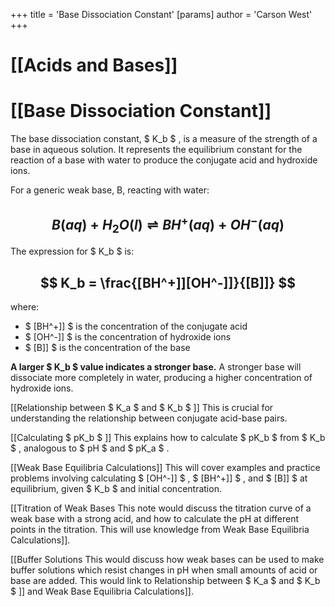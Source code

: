 +++
 title = 'Base Dissociation Constant'
[params]
	author = 'Carson West'
+++
# [[Acids and Bases]]
# [[Base Dissociation Constant]]

The base dissociation constant,  $ K_b $ , is a measure of the strength of a base in aqueous solution.  It represents the equilibrium constant for the reaction of a base with water to produce the conjugate acid and hydroxide ions.

For a generic weak base, B, reacting with water:

##  $$ B(aq) + H_2O(l) \rightleftharpoons BH^+(aq) + OH^-(aq) $$  
The expression for  $ K_b $  is:

##  $$ K_b = \frac{[BH^+]][OH^-]]}{[B]]} $$  
where:

*  $ [BH^+]] $  is the concentration of the conjugate acid
*  $ [OH^-]] $  is the concentration of hydroxide ions
*  $ [B]] $  is the concentration of the base

**A larger  $ K_b $  value indicates a stronger base.**  A stronger base will dissociate more completely in water, producing a higher concentration of hydroxide ions.

[[Relationship between  $ K_a $  and  $ K_b $ ]]  This is crucial for understanding the relationship between conjugate acid-base pairs.

[[Calculating  $ pK_b $ ]]  This explains how to calculate  $ pK_b $  from  $ K_b $ , analogous to  $ pH $  and  $ pK_a $ .

[[Weak Base Equilibria Calculations]]  This will cover examples and practice problems involving calculating  $ [OH^-]] $ ,  $ [BH^+]] $ , and  $ [B]] $  at equilibrium, given  $ K_b $  and initial concentration.

[[Titration of Weak Bases  This note would discuss the titration curve of a weak base with a strong acid, and how to calculate the pH at different points in the titration.  This will use knowledge from Weak Base Equilibria Calculations]].

[[Buffer Solutions  This would discuss how weak bases can be used to make buffer solutions which resist changes in pH when small amounts of acid or base are added. This would link to Relationship between  $ K_a $  and  $ K_b $ ]] and Weak Base Equilibria Calculations]].
